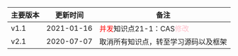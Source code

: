 <!--
 * @Author: your name
 * @Date: 2021-01-06 10:47:16
 * @LastEditTime: 2021-01-06 14:41:09
 * @LastEditors: Please set LastEditors
 * @Description: In User Settings Edit
 * @FilePath: \Java-Point\docs\4.interview\11.更新记录.md
-->
| 主要版本 | 更新时间       | 备注             |
| ---- | ---------- | -------------- |
| v1.1 | 2021-01-16 | <font color=red>并发</font>知识点21-1：CAS<font color=pink>修改</font><br>|
| v2.1 | 2020-07-07 | 取消所有知识点，转至学习源码以及框架<br> |